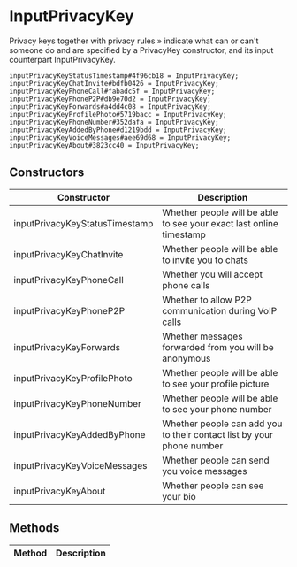 # InputPrivacyKey
Privacy keys together with privacy rules » indicate what can or can't someone do and are specified by a PrivacyKey constructor, and its input counterpart InputPrivacyKey.

```
inputPrivacyKeyStatusTimestamp#4f96cb18 = InputPrivacyKey;
inputPrivacyKeyChatInvite#bdfb0426 = InputPrivacyKey;
inputPrivacyKeyPhoneCall#fabadc5f = InputPrivacyKey;
inputPrivacyKeyPhoneP2P#db9e70d2 = InputPrivacyKey;
inputPrivacyKeyForwards#a4dd4c08 = InputPrivacyKey;
inputPrivacyKeyProfilePhoto#5719bacc = InputPrivacyKey;
inputPrivacyKeyPhoneNumber#352dafa = InputPrivacyKey;
inputPrivacyKeyAddedByPhone#d1219bdd = InputPrivacyKey;
inputPrivacyKeyVoiceMessages#aee69d68 = InputPrivacyKey;
inputPrivacyKeyAbout#3823cc40 = InputPrivacyKey;
```

## Constructors
| Constructor | Description |
| ---- | ----------- |
| inputPrivacyKeyStatusTimestamp | Whether people will be able to see your exact last online timestamp |
| inputPrivacyKeyChatInvite | Whether people will be able to invite you to chats |
| inputPrivacyKeyPhoneCall | Whether you will accept phone calls |
| inputPrivacyKeyPhoneP2P | Whether to allow P2P communication during VoIP calls |
| inputPrivacyKeyForwards | Whether messages forwarded from you will be anonymous |
| inputPrivacyKeyProfilePhoto | Whether people will be able to see your profile picture |
| inputPrivacyKeyPhoneNumber | Whether people will be able to see your phone number |
| inputPrivacyKeyAddedByPhone | Whether people can add you to their contact list by your phone number |
| inputPrivacyKeyVoiceMessages | Whether people can send you voice messages |
| inputPrivacyKeyAbout | Whether people can see your bio |


## Methods
| Method | Description |
| ---- | ----------- |


